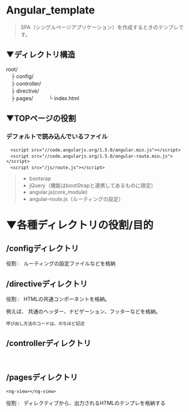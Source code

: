 # Angular_template

>SPA（シングルページアプリケーション）を作成するときのテンプレです。  

## ▼ディレクトリ構造  

root/  
　├ config/  
　├ controller/  
　├ directive/  
　├ pages/  　  
　└ index.html  
 
## ▼TOPページの役割

### デフォルトで読み込んでいるファイル

    `<script src="//code.angularjs.org/1.5.0/angular.min.js"></script>`  
    `<script src="//code.angularjs.org/1.5.0/angular-route.min.js"></script>`  
    `<script src="/js/route.js"></script>` 
     
> * bootsrap  
> * jQuery（機能はbootStrapと連携してあるものに限定）  
> * angular.js(core_module)  
> * angular-route.js（ルーティングの設定）  


# ▼各種ディレクトリの役割/目的 

##  /configディレクトリ
役割 :  
ルーティングの設定ファイルなどを格納  

##  /directiveディレクトリ  
役割 :  
HTMLの共通コンポーネントを格納。

例えば、
共通のヘッダー、ナビゲーション、フッターなどを格納。

`呼び出し方法のコードは、のちほど記述`  

##  /controllerディレクトリ
 
 
##  /pagesディレクトリ

`<ng-view></ng-view>`

役割 :  
ディレクティブから、出力されるHTMLのテンプレを格納する

